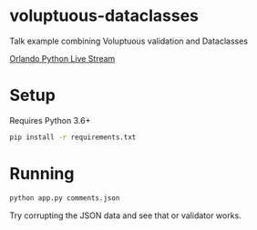 # voluptuous-dataclasses
Talk example combining Voluptuous validation and Dataclasses

[Orlando Python Live Stream](https://www.youtube.com/watch?v=ijrbwYCGb5c)

# Setup

Requires Python 3.6+

```bash
pip install -r requirements.txt
```

# Running

```bash
python app.py comments.json
```

Try corrupting the JSON data and see that or validator works.